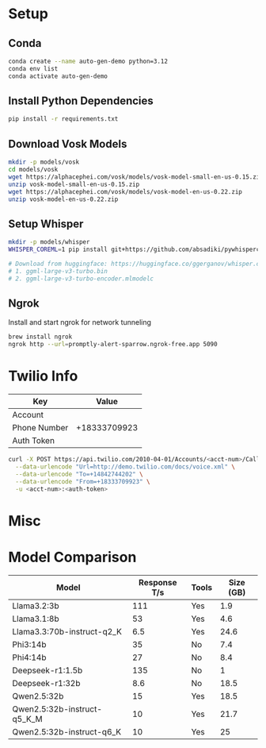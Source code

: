 # Setup 

## Conda

```bash
conda create --name auto-gen-demo python=3.12
conda env list
conda activate auto-gen-demo
```

## Install Python Dependencies

```bash
pip install -r requirements.txt
```

## Download Vosk Models

```bash
mkdir -p models/vosk
cd models/vosk
wget https://alphacephei.com/vosk/models/vosk-model-small-en-us-0.15.zip
unzip vosk-model-small-en-us-0.15.zip
wget https://alphacephei.com/vosk/models/vosk-model-en-us-0.22.zip
unzip vosk-model-en-us-0.22.zip
```

## Setup Whisper

```bash
mkdir -p models/whisper
WHISPER_COREML=1 pip install git+https://github.com/absadiki/pywhispercpp

# Download from huggingface: https://huggingface.co/ggerganov/whisper.cpp/tree/main
# 1. ggml-large-v3-turbo.bin
# 2. ggml-large-v3-turbo-encoder.mlmodelc
```

## Ngrok

Install and start ngrok for network tunneling

```bash
brew install ngrok
ngrok http --url=promptly-alert-sparrow.ngrok-free.app 5090
```

# Twilio Info 

| Key          | Value        | 
|--------------|--------------|
| Account      | <acct-num>   |
| Phone Number | +18333709923 | 
| Auth Token   | <auth-token> |

```bash
curl -X POST https://api.twilio.com/2010-04-01/Accounts/<acct-num>/Calls.json \
  --data-urlencode "Url=http://demo.twilio.com/docs/voice.xml" \
  --data-urlencode "To=+14842744202" \
  --data-urlencode "From=+18333709923" \
  -u <acct-num>:<auth-token>
```
# Misc

# Model Comparison

| Model                       | Response T/s | Tools | Size (GB) |
|-----------------------------|--------------|-------|-----------|
| Llama3.2:3b                 | 111          | Yes   | 1.9       |
| Llama3.1:8b                 | 53           | Yes   | 4.6       |
| Llama3.3:70b-instruct-q2_K  | 6.5          | Yes   | 24.6      |
| Phi3:14b                    | 35           | No    | 7.4       |
| Phi4:14b                    | 27           | No    | 8.4       |
| Deepseek-r1:1.5b            | 135          | No    | 1         |
| Deepseek-r1:32b             | 8.6          | No    | 18.5      |
| Qwen2.5:32b                 | 15           | Yes   | 18.5      |
| Qwen2.5:32b-instruct-q5_K_M | 10           | Yes   | 21.7      |
| Qwen2.5:32b-instruct-q6_K   | 10           | Yes   | 25        |
